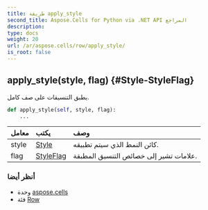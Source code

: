 ```yaml
---
title: طريقة apply_style
second_title: Aspose.Cells for Python via .NET API المراجع
description:
type: docs
weight: 20
url: /ar/aspose.cells/row/apply_style/
is_root: false
---
```

##  apply_style(style, flag) {#Style-StyleFlag}
يطبق التنسيقات على صف كامل.



```python
def apply_style(self, style, flag):
    ...
```


| معامل| يكتب| وصف|
| :- | :- | :- |
| style | [Style](/cells/python-net/ar/aspose.cells/style) | كائن النمط الذي سيتم تطبيقه.|
| flag | [StyleFlag](/cells/python-net/ar/aspose.cells/styleflag) |علامات تشير إلى خصائص التنسيق المطبقة.|



###  أنظر أيضا
* وحدة [aspose.cells](../../)
* فئة [Row](/cells/python-net/ar/aspose.cells/row)
